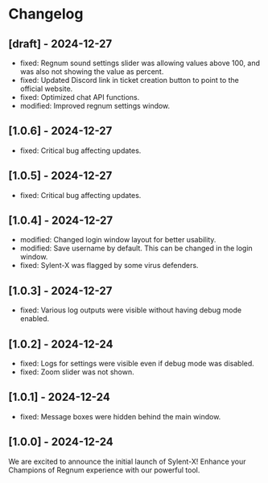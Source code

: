 # Changelog

## [draft] - 2024-12-27

- fixed: Regnum sound settings slider was allowing values above 100, and was also not showing the value as percent.
- fixed: Updated Discord link in ticket creation button to point to the official website.
- fixed: Optimized chat API functions.
- modified: Improved regnum settings window.

## [1.0.6] - 2024-12-27

- fixed: Critical bug affecting updates.

## [1.0.5] - 2024-12-27

- fixed: Critical bug affecting updates.

## [1.0.4] - 2024-12-27

- modified: Changed login window layout for better usability.
- modified: Save username by default. This can be changed in the login window.
- fixed: Sylent-X was flagged by some virus defenders.

## [1.0.3] - 2024-12-27

- fixed: Various log outputs were visible without having debug mode enabled.

## [1.0.2] - 2024-12-24

- fixed: Logs for settings were visible even if debug mode was disabled.
- fixed: Zoom slider was not shown.

## [1.0.1] - 2024-12-24

- fixed: Message boxes were hidden behind the main window.

## [1.0.0] - 2024-12-24

We are excited to announce the initial launch of Sylent-X! Enhance your Champions of Regnum experience with our powerful tool.
